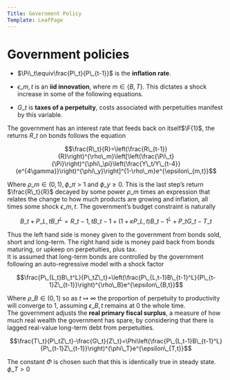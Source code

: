 ```yaml
---
Title: Government Policy
Template: LeafPage
---
```


# Government policies

-   $\Pi\_t\equiv\frac{P\_t}{P\_{t-1}}$ is the **inflation rate**.

-   $\epsilon\_{m,t}$ is an **iid innovation**, where $m\in\{B,T\}$.
    This dictates a shock increase in some of the following equations.

-   $G\_t$ is **taxes of a perpetuity**, costs associated with
    perpetuities manifest by this variable.

The government has an interest rate that feeds back on itself$\F{1}$, the
returns $R\_t$ on bonds follows the equation

$$\frac{R\_t}{R}=\left(\frac{R\_{t-1}}{R}\right)^{\rho\_m}\left[\left(\frac{\Pi\_t}{\Pi}\right)^{\phi\_\pi}\left(\frac{Y\_t/Y\_{t-4}}{e^{4\gamma}}\right)^{\phi\_y}\right]^{1-\rho\_m}e^{\epsilon\_{m,t}}$$

Where $\rho\_m\in(0,1),\phi\_\pi>1$ and $\phi\_y\geq0$. This is the last
step’s return $\frac{R\_t}{R}$ decayed by some power $\rho\_m$ times an
expression that relates the change to how much products are growing and
inflation, all times some shock $\epsilon\_{m,t}$. The government’s
budget constraint is naturally

$$B\_t+P\_{L,t}B\_t^L=R\_{t-1,t}B\_{t-1}+(1+\kappa P\_{L,t})B\_{t-1}^L+P\_tG\_t-T\_t$$

Thus the left hand side is money given to the government from bonds
sold, short and long-term. The right hand side is money paid back from
bonds maturing, or upkeep on perpetuities, plus tax.\
It is assumed that long-term bonds are controlled by the government
following an auto-regressive model with a shock factor

$$\frac{P\_{L,t}B\_t^L}{P\_tZ\_t}=\left(\frac{P\_{L,t-1}B\_{t-1}^L}{P\_{t-1}Z\_{t-1}}\right)^{\rho\_B}e^{\epsilon\_{B,t}}$$

Where $\rho\_B\in(0,1)$ so as $t\mapsto\infty$ the proportion of
perpetuity to productivity will converge to $1$, assuming
$\epsilon\_{B,t}$ remains at $0$ the whole time.\
The government adjusts the **real primary fiscal surplus**, a
measure of how much real wealth the government has spare, by considering
that there is lagged real-value long-term debt from perpetuities.

$$\frac{T\_t}{P\_tZ\_t}-\frac{G\_t}{Z\_t}=\Phi\left(\frac{P\_{L,t-1}B\_{t-1}^L}{P\_{t-1}Z\_{t-1}}\right)^{\phi\_T}e^{\epsilon\_{T,t}}$$

The constant $\Phi$ is chosen such that this is identically true in
steady state. $\phi\_T>0$
